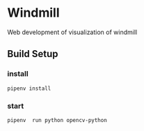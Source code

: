 # Windmill
Web development of visualization of windmill


## Build Setup
### install
```
pipenv install
```

### start
```
pipenv  run python opencv-python
```
